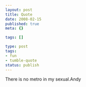 ```yaml
---
layout: post
title: Quote
date: 2008-02-15
published: true
meta: {}

tags: []

type: post
tags:
- fun
- tumble-quote
status: publish
---
```

<!-- blockquote  -->There is no metro in my sexual.<!-- endblockquote  -->Andy
